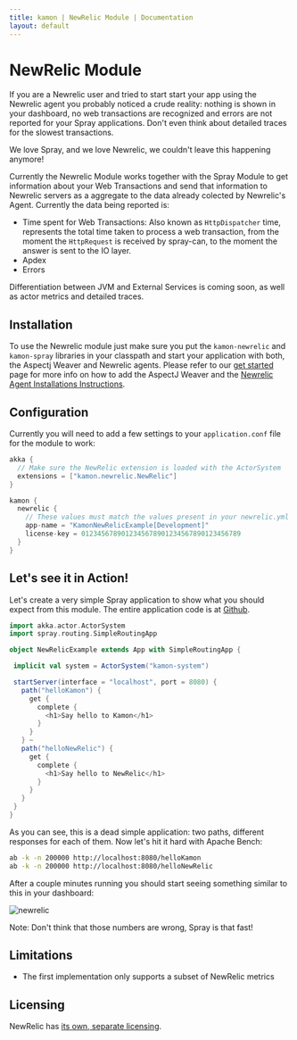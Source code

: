 ```yaml
---
title: kamon | NewRelic Module | Documentation
layout: default
---
```


NewRelic Module
===============

If you are a Newrelic user and tried to start start your app using the Newrelic agent you probably noticed a crude reality:
nothing is shown in your dashboard, no web transactions are recognized and errors are not reported for your Spray applications.
Don't even think about detailed traces for the slowest transactions.

We love Spray, and we love Newrelic, we couldn't leave this happening anymore!

Currently the Newrelic Module works together with the Spray Module to get information about your Web Transactions and send
that information to Newrelic servers as a aggregate to the data already colected by Newrelic's Agent. Currently the data
being reported is:

- Time spent for Web Transactions: Also known as `HttpDispatcher` time, represents the total time taken to process a web
transaction, from the moment the `HttpRequest` is received by spray-can, to the moment the answer is sent to the IO layer.
- Apdex
- Errors

Differentiation between JVM and External Services is coming soon, as well as actor metrics and detailed traces.



Installation
-------------

To use the Newrelic module just make sure you put the `kamon-newrelic` and `kamon-spray` libraries in your classpath and
start your application with both, the Aspectj Weaver and Newrelic agents. Please refer to our [get started](/get-started) page
for more info on how to add the AspectJ Weaver and the [Newrelic Agent Installations Instructions](https://docs.newrelic.com/docs/java/new-relic-for-java#h2-installation).


Configuration
-------------

Currently you will need to add a few settings to your `application.conf` file for the module to work:

```scala
akka {
  // Make sure the NewRelic extension is loaded with the ActorSystem
  extensions = ["kamon.newrelic.NewRelic"]
}

kamon {
  newrelic {
    // These values must match the values present in your newrelic.yml file.
    app-name = "KamonNewRelicExample[Development]"
    license-key = 0123456789012345678901234567890123456789
  }
}
```


Let's see it in Action!
-----------------------

Let's create a very simple Spray application to show what you should expect from this module. The entire application code
is at [Github](https://github.com/kamon-io/Kamon/tree/master/kamon-examples/kamon-newrelic-example).

```scala
import akka.actor.ActorSystem
import spray.routing.SimpleRoutingApp

object NewRelicExample extends App with SimpleRoutingApp {

 implicit val system = ActorSystem("kamon-system")

 startServer(interface = "localhost", port = 8080) {
   path("helloKamon") {
     get {
       complete {
         <h1>Say hello to Kamon</h1>
       }
     }
   } ~
   path("helloNewRelic") {
     get {
       complete {
         <h1>Say hello to NewRelic</h1>
       }
     }
   }
 }
}
```

As you can see, this is a dead simple application: two paths, different responses for each of them. Now let's hit it hard
with Apache Bench:

```bash
ab -k -n 200000 http://localhost:8080/helloKamon
ab -k -n 200000 http://localhost:8080/helloNewRelic
```

After a couple minutes running you should start seeing something similar to this in your dashboard:

![newrelic](/assets/img/newrelic.png "NewRelic Screenshot")

<div class="alert alert-info">
Note: Don't think that those numbers are wrong, Spray is that fast!
</div>


Limitations
-----------
* The first implementation only supports a subset of NewRelic metrics


Licensing
---------
NewRelic has [its own, separate licensing](http://newrelic.com/terms).

